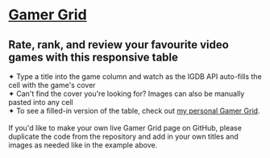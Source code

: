 # [Gamer Grid](https://danielledonnelly.github.io/gamer-grid/) 
## Rate, rank, and review your favourite video games with this responsive table
✦ Type a title into the game column and watch as the IGDB API auto-fills the cell with the game's cover
  <br>✦ Can't find the cover you're looking for? Images can also be manually pasted into any cell
  <br>✦ To see a filled-in version of the table, check out [my personal Gamer Grid](https://danielledonnelly.github.io/my-gamer-grid/).
  <br><br>If you'd like to make your own live Gamer Grid page on GitHub, please duplicate the code from the repository and add in your own titles and images as needed like in the example above.

